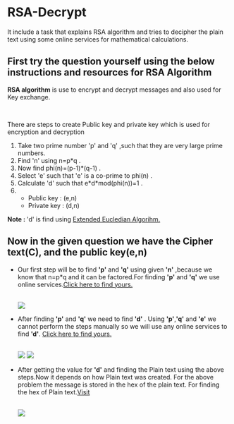 # RSA-Decrypt
It include a task that explains RSA algorithm and tries to decipher the plain text using some online services for mathematical calculations.
<h2>First try the question yourself using the below instructions and resources for RSA Algorithm</h2>
<p><strong>RSA algorithm</strong> is use to encrypt and decrypt messages and also used for Key exchange. </p><br>
<p>There are steps to create Public key and private key which is used for encryption and decryption </p>
<ol>
  <li>Take two prime number 'p' and 'q' ,such that they are very large prime numbers.</li>
  <li>Find 'n' using n=p*q .</li>
  <li>Now find phi(n)=(p-1)*(q-1) .</li>
  <li>Select 'e' such that 'e' is a co-prime to phi(n) .</li>
  <li>Calculate 'd' such that e*d*mod(phi(n))=1 .</li>
  <li>
    <ul>
      <li>Public key : (e,n)</li>
      <li>Private key : (d,n)</li>
    </ul>
  </li>
</ol>
<p><strong>Note : </strong> 'd' is find using <a href="https://en.wikipedia.org/wiki/Extended_Euclidean_algorithm">Extended Eucledian Algorihm.</a></p>
</hr>
<h2>Now in the given question we have the Cipher text(C), and the public key(e,n)</h2>
<ul>
  
  <li><p>Our first step will be to find <strong>'p'</strong> and <strong>'q'</strong> using given <strong>'n'</strong> ,because we know that n=p*q and it can be factored.For finding <strong>'p'</strong> and <strong>'q'</strong> we use online services.<a href="https://www.alpertron.com.ar/ECM.HTM">Click here to find yours.</a></p><br></li>
<img src="https://suubh.github.io/RSA-Decrypt/Images/IMG_20200814_141902.png">
  <li><p>After finding <strong>'p'</strong> and <strong>'q'</strong> we need to find <strong>'d'</strong> . Using <strong>'p'</strong>,<strong>'q'</strong> and <strong>'e'</strong> we cannot perform the steps manually so we will use any online services to find <strong>'d'</strong>. <a href="https://www.cryptool.org/en/cto-highlights/rsa-step-by-step" >Click here to find yours.</a></p><br></li>
<img src="https://suubh.github.io/RSA-Decrypt/Images/IMG_20200814_142043.png">
<img src="https://suubh.github.io/RSA-Decrypt/Images/IMG_20200814_142112.png">


   <li><p>After getting the value for <strong>'d'</strong> and finding the Plain text using the above steps.Now it depends on how Plain text was created. For the above problem the message is stored in the hex of the plain text. For finding the hex of Plain text.<a href="https://codebeautify.org/hex-string-converter">Visit</a></p><br></li>
<img src="https://suubh.github.io/RSA-Decrypt/Images/IMG_20200814_142005.png">
</ul>


  


